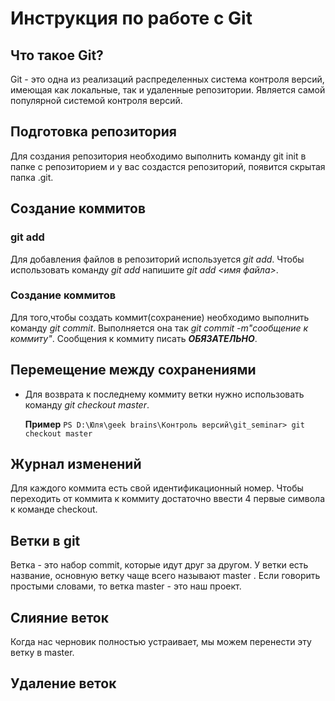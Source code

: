# Инструкция по работе с Git

## Что такое Git?

Git - это одна из реализаций распределенных система контроля версий, имеющая как локальные, так и удаленные репозитории. Является самой популярной системой контроля версий.

## Подготовка репозитория

Для создания репозитория необходимо выполнить команду git init в папке с репозиторием и у вас создастся репозиторий, появится скрытая папка .git.

## Создание коммитов

### git add

Для добавления файлов в репозиторий используется *git add*. Чтобы использовать команду *git add* напишите *git add <имя файла>*.


### Создание коммитов
Для того,чтобы создать коммит(сохранение) необходимо выполнить команду *git commit*. Выполняется она так *git commit -m"сообщение к коммиту"*. Сообщения к коммиту писать ***ОБЯЗАТЕЛЬНО***. 

## Перемещение между сохранениями

* Для возврата к последнему коммиту ветки нужно использовать команду *git checkout master*.

    **Пример** `PS D:\Юля\geek brains\Контроль версий\git_seminar> git checkout master`


## Журнал изменений

Для каждого коммита есть свой идентификационный номер. Чтобы переходить от коммита к коммиту достаточно ввести 4 первые символа к команде checkout.

## Ветки в git

Ветка - это набор commit, которые идут друг за другом. У ветки есть название, основную ветку чаще всего называют master . Если говорить простыми словами, то ветка master - это наш проект.

## Cлияние веток

Когда нас черновик полностью устраивает, мы можем перенести эту ветку в master.

## Удаление веток